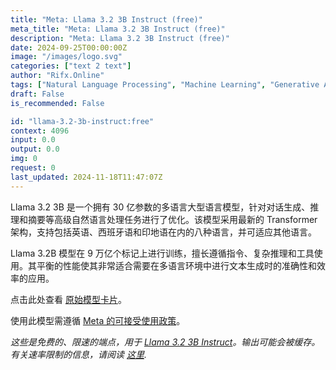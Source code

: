 ```yaml
---
title: "Meta: Llama 3.2 3B Instruct (free)"
meta_title: "Meta: Llama 3.2 3B Instruct (free)"
description: "Meta: Llama 3.2 3B Instruct (free)"
date: 2024-09-25T00:00:00Z
image: "/images/logo.svg"
categories: ["text 2 text"]
author: "Rifx.Online"
tags: ["Natural Language Processing", "Machine Learning", "Generative AI", "Chatbots", "Multilingual", "Free"]
draft: False
is_recommended: False

id: "llama-3.2-3b-instruct:free"
context: 4096
input: 0.0
output: 0.0
img: 0
request: 0
last_updated: 2024-11-18T11:47:07Z
---
```


Llama 3.2 3B 是一个拥有 30 亿参数的多语言大型语言模型，针对对话生成、推理和摘要等高级自然语言处理任务进行了优化。该模型采用最新的 Transformer 架构，支持包括英语、西班牙语和印地语在内的八种语言，并可适应其他语言。

Llama 3.2B 模型在 9 万亿个标记上进行训练，擅长遵循指令、复杂推理和工具使用。其平衡的性能使其非常适合需要在多语言环境中进行文本生成时的准确性和效率的应用。

点击此处查看 [原始模型卡片](https://github.com/meta-llama/llama-models/blob/main/models/llama3_2/MODEL_CARD.md)。

使用此模型需遵循 [Meta 的可接受使用政策](https://www.llama.com/llama3/use-policy/)。

_这些是免费的、限速的端点，用于 [Llama 3.2 3B Instruct](/meta-llama/llama-3.2-3b-instruct)。输出可能会被缓存。有关速率限制的信息，请阅读 [这里](/docs/limits)._

